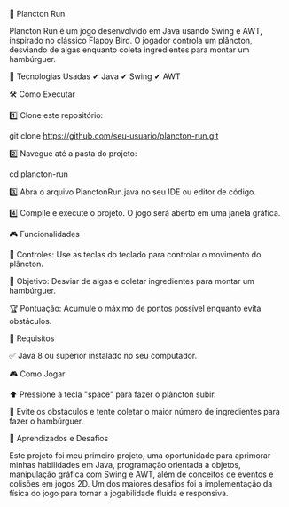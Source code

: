 🐠 Plancton Run

Plancton Run é um jogo desenvolvido em Java usando Swing e AWT, inspirado no clássico Flappy Bird. O jogador controla um plâncton, desviando de algas enquanto coleta ingredientes para montar um hambúrguer.

🚀 Tecnologias Usadas
✔ Java
✔ Swing
✔ AWT

🛠 Como Executar

1️⃣ Clone este repositório:

git clone https://github.com/seu-usuario/plancton-run.git

2️⃣ Navegue até a pasta do projeto:

cd plancton-run

3️⃣ Abra o arquivo PlanctonRun.java no seu IDE ou editor de código.

4️⃣ Compile e execute o projeto. O jogo será aberto em uma janela gráfica.

🎮 Funcionalidades

🎯 Controles: Use as teclas do teclado para controlar o movimento do plâncton.

🍔 Objetivo: Desviar de algas e coletar ingredientes para montar um hambúrguer.

🏆 Pontuação: Acumule o máximo de pontos possível enquanto evita obstáculos.

🔧 Requisitos

✅ Java 8 ou superior instalado no seu computador.

🎮 Como Jogar

⬆ Pressione a tecla "space" para fazer o plâncton subir.

🚧 Evite os obstáculos e tente coletar o maior número de ingredientes para fazer o hambúrguer.

📌 Aprendizados e Desafios

Este projeto foi meu primeiro projeto, uma oportunidade para aprimorar minhas habilidades em Java, programação orientada a objetos, 
manipulação gráfica com Swing e AWT, além de conceitos de eventos e colisões em jogos 2D. Um dos maiores desafios 
foi a implementação da física do jogo para tornar a jogabilidade fluida e responsiva.